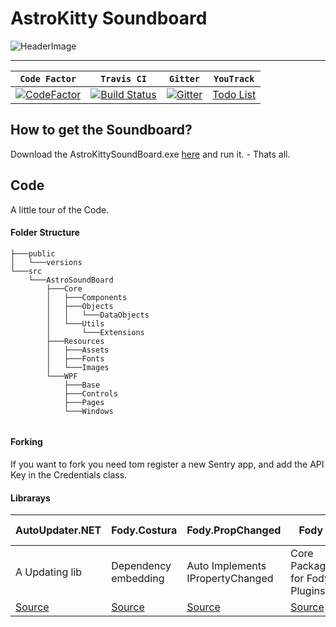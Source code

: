# AstroKitty Soundboard

![HeaderImage](https://github.com//FetzenRndy/AstroSoundboard/blob/master/src/AstroSoundBoard/Resources/Images/SplashScreen.png?raw=true)

---

| **`Code Factor`** | **`Travis CI`** | **`Gitter`** | **`YouTrack`**
|-----------------|---------------------|------------------|------------------|
| [![CodeFactor](https://www.codefactor.io/repository/github/fetzenrndy/astrosoundboard/badge)](https://www.codefactor.io/repository/github/fetzenrndy/astrosoundboard) | [![Build Status](https://travis-ci.org/FetzenRndy/AstroSoundboard.svg?branch=master)](https://travis-ci.org/FetzenRndy/AstroSoundboard) | [![Gitter](https://img.shields.io/gitter/room/nwjs/nw.js.svg)](https://gitter.im/AstroSoundboard/Lobby) | [Todo List](https://bugline.myjetbrains.com/youtrack/issues/AstroBoard)

## How to get the Soundboard?
Download the AstroKittySoundBoard.exe [here](https://github.com/FetzenRndy/AstroSoundboard/releases) and run it. - Thats all.

## Code

A little tour of the Code.

#### Folder Structure
```
├───public
│   └───versions
└───src
    └───AstroSoundBoard
        ├───Core
        │   ├───Components
        │   ├───Objects
        │   │   └───DataObjects
        │   └───Utils
        │       └───Extensions
        ├───Resources
        │   ├───Assets
        │   ├───Fonts
        │   └───Images
        └───WPF
            ├───Base
            ├───Controls
            ├───Pages
            └───Windows
            
```

#### Forking

If you want to fork you need tom register a new Sentry app, and add the API Key in the Credentials class.


#### Librarays
| AutoUpdater.NET | Fody.Costura | Fody.PropChanged | Fody | log4net | Xaml Material Design Kit | Json.NET | SharpRaven |
|---------------------------------------------------------|-------------------------------------------|---------------------------------------------------|------------------------------------|---------------------------------------------|--------------------------------------------|------------------------------------------|-----------------------------------------------------|
| A Updating lib | Dependency embedding | Auto Implements IPropertyChanged | Core Package for Fody Plugins | Logging lib | Xaml MaterialDesign Kit | Json Handling | Sentry Error Handling lib |
| [Source](https://github.com/ravibpatel/AutoUpdater.NET) | [Source](https://github.com/Fody/Costura) | [Source](https://github.com/Fody/PropertyChanged) | [Source](https://github.com/Fody/) | [Source](https://github.com/apache/log4net) | [Source](http://materialdesigninxaml.net/) | [Source](http://www.newtonsoft.com/json) | [Source](https://github.com/getsentry/raven-csharp) |